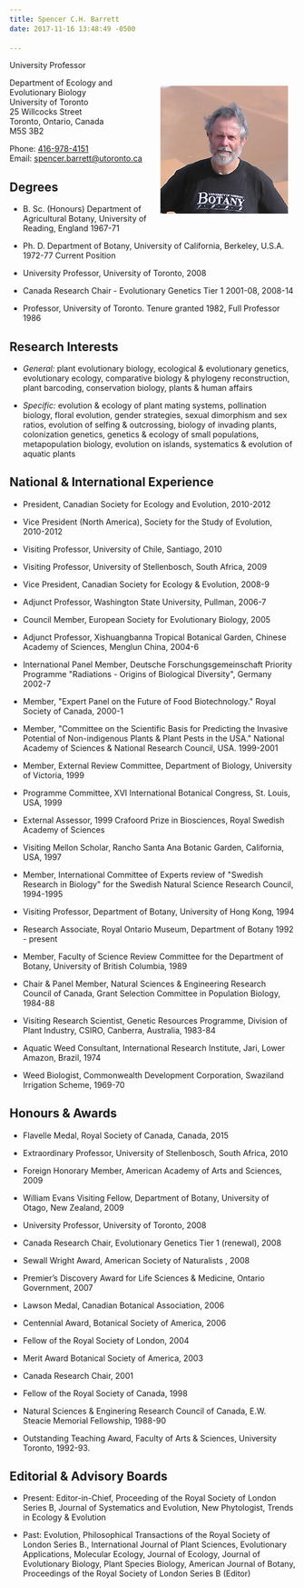 ```yaml
---
title: Spencer C.H. Barrett
date: 2017-11-16 13:48:49 -0500

---
```

University Professor

<img src="about.jpg" style="margin: 10pt" align="right">

Department of Ecology and Evolutionary Biology  
University of Toronto  
25 Willcocks Street  
Toronto, Ontario, Canada  
M5S 3B2  

Phone: [416-978-4151](tel:416-978-4151)  
Email: [spencer.barrett@utoronto.ca](mailto:spencer.barrett@utoronto.ca)


## Degrees
	

- B. Sc. (Honours)                 Department of Agricultural Botany, University of Reading, England 1967-71

- Ph. D.                                Department of Botany, University of California, Berkeley, U.S.A. 1972-77
 Current Position

- University Professor, University of Toronto, 2008
- Canada Research Chair - Evolutionary Genetics Tier 1 2001-08, 2008-14
- Professor, University of Toronto. Tenure granted 1982, Full Professor 1986

## Research Interests

- _General:_ plant evolutionary biology, ecological & evolutionary genetics, evolutionary ecology, comparative biology & phylogeny reconstruction, plant barcoding, conservation biology, plants & human affairs

- _Specific:_ evolution & ecology of plant mating systems, pollination biology, floral evolution, gender strategies, sexual dimorphism and sex ratios, evolution of selfing & outcrossing, biology of invading plants, colonization genetics, genetics & ecology of small populations, metapopulation biology, evolution on islands, systematics & evolution of aquatic plants 



## National & International Experience

- President, Canadian Society for Ecology and Evolution, 2010-2012

- Vice President (North America), Society for the Study of Evolution, 2010-2012

- Visiting Professor, University of Chile, Santiago, 2010

- Visiting Professor, University of Stellenbosch, South Africa, 2009

- Vice President, Canadian Society for Ecology & Evolution, 2008-9

- Adjunct Professor, Washington State University, Pullman, 2006-7

- Council Member, European Society for Evolutionary Biology, 2005

- Adjunct Professor, Xishuangbanna Tropical Botanical Garden, Chinese Academy of Sciences, Menglun China, 2004-6

- International Panel Member, Deutsche Forschungsgemeinschaft Priority Programme "Radiations - Origins of Biological Diversity", Germany 2002-7

- Member, "Expert Panel on the Future of Food Biotechnology." Royal Society of Canada, 2000-1

- Member, "Committee on the Scientific Basis for Predicting the Invasive Potential of Non-indigenous Plants & Plant Pests in the USA." National Academy of Sciences & National Research Council, USA. 1999-2001

- Member, External Review Committee, Department of Biology, University of Victoria, 1999

- Programme Committee, XVI International Botanical Congress, St. Louis, USA, 1999

- External Assessor, 1999 Crafoord Prize in Biosciences, Royal Swedish Academy of Sciences

- Visiting Mellon Scholar, Rancho Santa Ana Botanic Garden, California, USA, 1997

- Member, International Committee of Experts review of "Swedish Research in Biology" for the Swedish Natural Science Research Council, 1994-1995

- Visiting Professor, Department of Botany, University of Hong Kong, 1994

- Research Associate, Royal Ontario Museum, Department of Botany 1992 - present

- Member, Faculty of Science Review Committee for the Department of Botany, University of British Columbia, 1989

- Chair & Panel Member, Natural Sciences & Engineering Research Council of Canada, Grant Selection Committee in Population Biology, 1984-88

- Visiting Research Scientist, Genetic Resources Programme, Division of Plant Industry, CSIRO, Canberra, Australia, 1983-84

- Aquatic Weed Consultant, International Research Institute, Jari, Lower Amazon, Brazil, 1974

- Weed Biologist, Commonwealth Development Corporation, Swaziland Irrigation Scheme, 1969-70

## Honours & Awards

- Flavelle Medal, Royal Society of Canada, Canada, 2015

- Extraordinary Professor, University of Stellenbosch, South Africa, 2010

- Foreign Honorary Member, American Academy of Arts and Sciences, 2009

- William Evans Visiting Fellow, Department of Botany, University of Otago, New Zealand, 2009

- University Professor, University of Toronto, 2008

- Canada Research Chair, Evolutionary Genetics Tier 1 (renewal), 2008

- Sewall Wright Award, American Society of Naturalists , 2008

- Premier’s Discovery Award for Life Sciences & Medicine, Ontario Government, 2007

- Lawson Medal, Canadian Botanical Association, 2006

- Centennial Award, Botanical Society of America, 2006

- Fellow of the Royal Society of London, 2004

- Merit Award Botanical Society of America, 2003

- Canada Research Chair, 2001

- Fellow of the Royal Society of Canada, 1998

- Natural Sciences & Enginering Research Council of Canada, E.W. Steacie Memorial Fellowship, 1988-90

- Outstanding Teaching Award, Faculty of Arts & Sciences, University Toronto, 1992-93.

## Editorial & Advisory Boards

- Present: Editor-in-Chief, Proceeding of the Royal Society of London Series B, Journal of Systematics and Evolution, New Phytologist, Trends in Ecology & Evolution

- Past: Evolution, Philosophical Transactions of the Royal Society of London Series B., International Journal of Plant Sciences, Evolutionary Applications, Molecular Ecology, Journal of Ecology, Journal of Evolutionary Biology, Plant Species Biology, American Journal of Botany, Proceedings of the Royal Society of London Series B (Editor)

